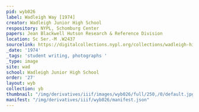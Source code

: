 ```yaml
---
pid: wyb026
label: Wadleigh Way [1974]
creator: Wadleigh Junior High School
respository: NYPL, Schomburg Center
papers: Jean Blackwell Hutson Research & Reference Division
location: Sc Ser.-M .W2437
sourcelink: https://digitalcollections.nypl.org/collections/wadleigh-high-school-yearbooks#/?tab=navigation
_date: '1974'
_tags: 'student writing, photographs '
_type: image
site: wad
school: Wadleigh Junior High School
order: '27'
layout: wyb
collection: yb
thumbnail: "/img/derivatives/iiif/images/wyb026/full/250,/0/default.jpg"
manifest: "/img/derivatives/iiif/wyb026/manifest.json"
---
```

